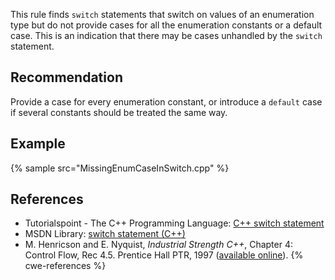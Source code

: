 This rule finds `switch` statements that switch on values of an enumeration type but do not provide cases for all the enumeration constants or a default case. This is an indication that there may be cases unhandled by the `switch` statement.


## Recommendation
Provide a case for every enumeration constant, or introduce a `default` case if several constants should be treated the same way.


## Example
{% sample src="MissingEnumCaseInSwitch.cpp" %}

## References
* Tutorialspoint - The C++ Programming Language: [C++ switch statement](http://www.tutorialspoint.com/cplusplus/cpp_switch_statement.htm)
* MSDN Library: [switch statement (C++)](https://docs.microsoft.com/en-us/cpp/cpp/switch-statement-cpp)
* M. Henricson and E. Nyquist, *Industrial Strength C++*, Chapter 4: Control Flow, Rec 4.5. Prentice Hall PTR, 1997 ([available online](https://web.archive.org/web/20190919025638/https://mongers.org/industrial-c++/)).
{% cwe-references %}
